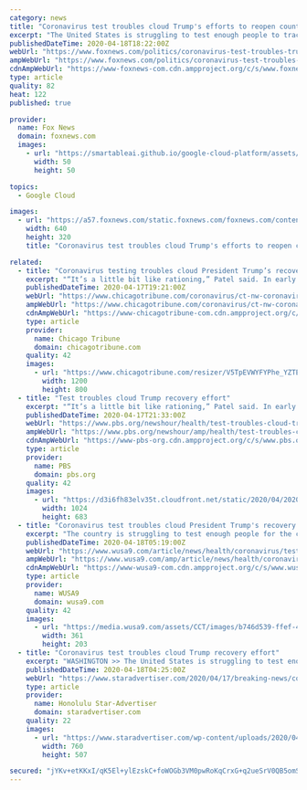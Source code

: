 ```yaml
---
category: news
title: "Coronavirus test troubles cloud Trump's efforts to reopen country"
excerpt: "The United States is struggling to test enough people to track and control the spread of the novel coronavirus, a crucial first step to reopening parts of the economy, which President Donald Trump is pushing to do by May 1."
publishedDateTime: 2020-04-18T18:22:00Z
webUrl: "https://www.foxnews.com/politics/coronavirus-test-troubles-trump-reopen-country-phase-1"
ampWebUrl: "https://www.foxnews.com/politics/coronavirus-test-troubles-trump-reopen-country-phase-1.amp"
cdnAmpWebUrl: "https://www-foxnews-com.cdn.ampproject.org/c/s/www.foxnews.com/politics/coronavirus-test-troubles-trump-reopen-country-phase-1.amp"
type: article
quality: 82
heat: 122
published: true

provider:
  name: Fox News
  domain: foxnews.com
  images:
    - url: "https://smartableai.github.io/google-cloud-platform/assets/images/organizations/foxnews.com-50x50.jpg"
      width: 50
      height: 50

topics:
  - Google Cloud

images:
  - url: "https://a57.foxnews.com/static.foxnews.com/foxnews.com/content/uploads/2020/04/640/320/AP20108812937625.jpg?ve=1&tl=1"
    width: 640
    height: 320
    title: "Coronavirus test troubles cloud Trump's efforts to reopen country"

related:
  - title: "Coronavirus testing troubles cloud President Trump’s recovery effort"
    excerpt: "“It’s a little bit like rationing,” Patel said. In early March, Trump announced a plan for nationwide testing via drive-thru sites at chains such as Walmart and Target, linked by a Google-affiliated website. Six weeks later, the website is a pilot program available in just four California counties. Few of the retailers’ sites have ..."
    publishedDateTime: 2020-04-17T19:21:00Z
    webUrl: "https://www.chicagotribune.com/coronavirus/ct-nw-coronavirus-testing-troubles-20200417-emqb5fhurzbcbjshqesriwwfim-story.html"
    ampWebUrl: "https://www.chicagotribune.com/coronavirus/ct-nw-coronavirus-testing-troubles-20200417-emqb5fhurzbcbjshqesriwwfim-story.html?outputType=amp"
    cdnAmpWebUrl: "https://www-chicagotribune-com.cdn.ampproject.org/c/s/www.chicagotribune.com/coronavirus/ct-nw-coronavirus-testing-troubles-20200417-emqb5fhurzbcbjshqesriwwfim-story.html?outputType=amp"
    type: article
    provider:
      name: Chicago Tribune
      domain: chicagotribune.com
    quality: 42
    images:
      - url: "https://www.chicagotribune.com/resizer/V5TpEVWYFYPhe_YZTEfyL_z3-QQ=/1200x0/top/arc-anglerfish-arc2-prod-tronc.s3.amazonaws.com/public/2DQO654J5Z5RRXSBOHENAU2UVQ.jpg"
        width: 1200
        height: 800
  - title: "Test troubles cloud Trump recovery effort"
    excerpt: "“It’s a little bit like rationing,” Patel said. In early March, Trump announced a plan for nationwide testing via drive-thru sites at chains such as Walmart and Target, linked by a Google-affiliated website. Six weeks later, the website is a pilot program available in just four California counties. Few of the retailers’ sites have ..."
    publishedDateTime: 2020-04-17T21:33:00Z
    webUrl: "https://www.pbs.org/newshour/health/test-troubles-cloud-trump-recovery-effort"
    ampWebUrl: "https://www.pbs.org/newshour/amp/health/test-troubles-cloud-trump-recovery-effort"
    cdnAmpWebUrl: "https://www-pbs-org.cdn.ampproject.org/c/s/www.pbs.org/newshour/amp/health/test-troubles-cloud-trump-recovery-effort"
    type: article
    provider:
      name: PBS
      domain: pbs.org
    quality: 42
    images:
      - url: "https://d3i6fh83elv35t.cloudfront.net/static/2020/04/2020-04-09T202409Z_1697919662_RC281G9F1IVN_RTRMADP_3_HEALTH-CORONAVIRUS-USA-1024x683.jpg"
        width: 1024
        height: 683
  - title: "Coronavirus test troubles cloud President Trump's recovery effort"
    excerpt: "The country is struggling to test enough people for the coronavirus so officials can track and control the spread of the disease."
    publishedDateTime: 2020-04-18T05:19:00Z
    webUrl: "https://www.wusa9.com/article/news/health/coronavirus/test-troubles-cloud-president-trumps-recovery-effort/507-739e703d-61fa-4ff2-9dd5-e8d32bbe4e48"
    ampWebUrl: "https://www.wusa9.com/amp/article/news/health/coronavirus/test-troubles-cloud-president-trumps-recovery-effort/507-739e703d-61fa-4ff2-9dd5-e8d32bbe4e48"
    cdnAmpWebUrl: "https://www-wusa9-com.cdn.ampproject.org/c/s/www.wusa9.com/amp/article/news/health/coronavirus/test-troubles-cloud-president-trumps-recovery-effort/507-739e703d-61fa-4ff2-9dd5-e8d32bbe4e48"
    type: article
    provider:
      name: WUSA9
      domain: wusa9.com
    quality: 42
    images:
      - url: "https://media.wusa9.com/assets/CCT/images/b746d539-ffef-430e-befa-ee0c4ddd72cc/b746d539-ffef-430e-befa-ee0c4ddd72cc_360x203.jpg"
        width: 361
        height: 203
  - title: "Coronavirus test troubles cloud Trump recovery effort"
    excerpt: "WASHINGTON >> The United States is struggling to test enough people to track and control the spread of the novel coronavirus, a crucial first step to reopening parts of the economy, which President Donald Trump is pushing to do by May 1."
    publishedDateTime: 2020-04-18T04:25:00Z
    webUrl: "https://www.staradvertiser.com/2020/04/17/breaking-news/coronavirus-test-troubles-cloud-trump-recovery-effort/"
    type: article
    provider:
      name: Honolulu Star-Advertiser
      domain: staradvertiser.com
    quality: 22
    images:
      - url: "https://www.staradvertiser.com/wp-content/uploads/2020/04/web1_9884507-5d1b624bcc644f8284a48d24f85681fe.jpg"
        width: 760
        height: 507

secured: "jYKv+etKKxI/qK5El+ylEzskC+foWOGb3VM0pwRoKqCrxG+q2ueSrV0QB5omS4USL5Yup1cVlATIgUsYlMc9hGYl5yvGRMD18agy0YCM4dGq6guGwXtRVYsyH7mVKMpFoPFGuwOS6eLzN2tjpZfSFP4uCYdgky20wWs/+YV13ehvkwyKwn+iJcNJDVftrGRzdXKzHVMWZPif3wtdzQ+BcPNhJMUdSLMENkQdJKZnfFab4n2C6xaGC8+mDVX94oM2THc1XOVALO8APNtAGQ8hb7mPgIHRwFLGZXLUAclIc0jLTyYuPFR9HYotGZGVTx7vWUFGA30WmmhrN++c2MlnB/pJQalzOCRZgIKdVlQTboAihCfaI3BIatJI8ffYY+F5ZP3BtWreTznhcN3XetIjR/62NmhyC570JFTnIfNJBOLVzozQGf9DTfsp4wHB3pgrwLXGQHRhCEBxYZWBb3V8mrS5o5BcNdJRbmJsBDOCV2o=;OE+PKCSsG0Dlv6aH2A3dlA=="
---
```


